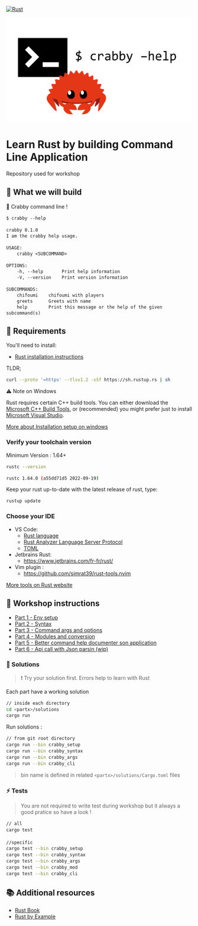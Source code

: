 [![Rust](https://github.com/jrollin/rust-cli-workshop/actions/workflows/rust.yml/badge.svg)](https://github.com/jrollin/rust-cli-workshop/actions/workflows/rust.yml)

![screenshot](app.png)

# Learn Rust by building Command Line Application

Repository used for workshop


## :dart:  What we will build

🦀 Crabby command line !

```
$ crabby --help

crabby 0.1.0
I am the crabby help usage.

USAGE:
    crabby <SUBCOMMAND>

OPTIONS:
    -h, --help       Print help information
    -V, --version    Print version information

SUBCOMMANDS:
    chifoumi    chifoumi with players
    greets      Greets with name
    help        Print this message or the help of the given subcommand(s)

```

## :pencil: Requirements

You'll need to install:

- [Rust installation instructions](https://www.rust-lang.org/tools/install)

TLDR;

```bash
curl --proto '=https' --tlsv1.2 -sSf https://sh.rustup.rs | sh
```

:warning: Note on Windows

Rust requires certain C++ build tools.
You can either download the [Microsoft C++ Build Tools](https://visualstudio.microsoft.com/visual-cpp-build-tools/), or (recommended) you might prefer just to install [Microsoft Visual Studio](https://visualstudio.microsoft.com/downloads/).

[More about Installation setup on windows](https://learn.microsoft.com/en-us/windows/dev-environment/rust/setup)

### Verify your toolchain version

Minimum Version : 1.64+ 

```bash
rustc --version
```

```bash
rustc 1.64.0 (a55dd71d5 2022-09-19)
```

Keep your rust up-to-date with the latest release of rust, type:

```bash
rustup update
```


### Choose your IDE


* VS Code: 
    * [Rust language](https://marketplace.visualstudio.com/items?itemName=rust-lang.rust)
    * [Rust Analyzer Language Server Protocol](https://marketplace.visualstudio.com/items?itemName=rust-lang.rust-analyzer)
    * [TOML](https://marketplace.visualstudio.com/items?itemName=bungcip.better-toml)
* Jetbrains Rust: 
    * https://www.jetbrains.com/fr-fr/rust/
* Vim plugin : 
    * https://github.com/simrat39/rust-tools.nvim

[More tools on Rust website](https://www.rust-lang.org/tools)

## :pencil: Workshop instructions 


* [Part 1 - Env setup](./1_setup) 
* [Part 2 - Syntax](./2_syntax)
* [Part 3 - Command args and options](./3_args)
* [Part 4 - Modules and conversion](./4_mod)
* [Part 5 - Better command help documenter son application](./5_cli)
* [Part 6 - Api call with Json parsin (wip)](./6_api)


### :eyes: Solutions

> :exclamation: Try your solution first. Errors help to learn with Rust


Each part have a working solution


```bash
// inside each directory 
cd <partx>/solutions
cargo run 
```

Run solutions :


```bash
// from git root directory
cargo run --bin crabby_setup
cargo run --bin crabby_syntax
cargo run --bin crabby_args
cargo run --bin crabby_cli
```

> bin name is defined in related `<partx>/solutions/Cargo.toml` files


### :zap: Tests

> You are not required to write test during workshop but it always a good pratice so have a look !

```bash
// all
cargo test

//specific
cargo test --bin crabby_setup
cargo test --bin crabby_syntax
cargo test --bin crabby_args
cargo test --bin crabby_mod
cargo test --bin crabby_cli
```


## :books: Additional resources 

* [Rust Book](https://doc.rust-lang.org/book/)
* [Rust by Example](https://doc.rust-lang.org/rust-by-example/) 

